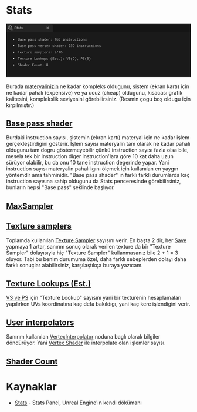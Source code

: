 # Stats
<img src="../../../Dosyalar/Materyal_Editor_Stats.jpg">

Burada [materyalinizin](../../../Assetler/Materyal) ne kadar kompleks oldugunu, sistem (ekran kartı) için ne kadar pahalı (expensive) ve ya ucuz (cheap) oldugunu, kısacası grafik kalitesini, komplekslik seviyesini görebilirsiniz. (Resmin çogu boş oldugu için kırpılmıştır.)



## [Base pass shader]()

Burdaki instruction sayısı, sistemin (ekran kartı) materyal için ne kadar işlem gerçekleştirdigini gösterir. İşlem sayısı materyalin tam olarak ne kadar pahalı oldugunu tam dogru göstermeyebilir çünkü instruction sayısı fazla olsa bile, mesela tek bir instruction diger instruction'lara göre 10 kat daha uzun sürüyor olabilir, bu da onu 10 tane instruction degerinde yapar. Yani instruction sayısı materyalin pahalılıgını ölçmek için kullanılan en yaygın yöntemdir ama tahminidir. "Base pass shader" ın farklı farklı durumlarda kaç instruction sayısına sahip oldugunu da Stats penceresinde görebilirsiniz, bunların hepsi "Base pass" şeklinde başlıyor.




## [MaxSampler]()




## [Texture samplers]()

Toplamda kullanılan [Texture Sampler](../Nodlar#texturesample-%EF%B8%8F%EF%B8%8F%EF%B8%8F%EF%B8%8F%EF%B8%8F%EF%B8%8F) sayısını verir. En başta 2 dir, her [Save](../Toolbar#save-butonu) yapmaya 1 artar, sanırım sonuç olarak verilen texture da bir "Texture Sampler" dolayısıyla hiç "Texture Sampler" kullanmasanız bile 2 + 1 = 3 oluyor. Tabi bu benim durumuma özel, daha farklı sebeplerden dolayı daha farklı sonuçlar alabilirsiniz, karşılaştıkça buraya yazıcam.



## [Texture Lookups (Est.)]()

[VS ve PS](../Terimler%20Sözlügü#vertex-shader-ve-pixel-shader) için "Texture Lookup" sayısını yani bir texturenin hesaplamaları yapılırken UVs koordinatına kaç defa bakıldıgı, yani kaç kere işlendigini verir.




## [User interpolators]()

Sanırım kullanılan [VertexInterpolator](../Nodlar#vertexinterpolator-) noduna baglı olarak bilgiler döndürüyor. Yani [Vertex Shader](../Terimler%20Sözlügü#vertex-shader-ve-pixel-shader) ile interpolate olan işlemler sayısı.




## [Shader Count]()




# Kaynaklar
* [Stats](https://docs.unrealengine.com/5.1/en-US/unreal-engine-material-editor-ui/#statspanel) - Stats Panel, Unreal Engine'in kendi dökümanı
